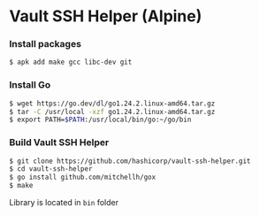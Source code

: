 # Vault SSH Helper (Alpine)

### Install packages

```bash
$ apk add make gcc libc-dev git
```

### Install Go

```bash
$ wget https://go.dev/dl/go1.24.2.linux-amd64.tar.gz
$ tar -C /usr/local -xzf go1.24.2.linux-amd64.tar.gz
$ export PATH=$PATH:/usr/local/bin/go:~/go/bin
```

### Build Vault SSH Helper

```bash
$ git clone https://github.com/hashicorp/vault-ssh-helper.git
$ cd vault-ssh-helper
$ go install github.com/mitchellh/gox
$ make
```

Library is located in `bin` folder

